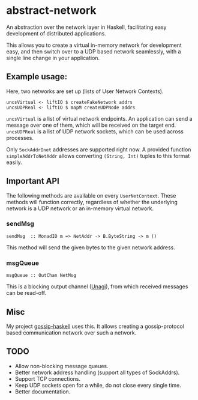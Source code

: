 # abstract-network

An abstraction over the network layer in Haskell, facilitating easy development of distributed applications.

This allows you to create a virtual in-memory network for development easy, and then switch over to a UDP based network seamlessly, with a single line change in your application.

## Example usage:
Here, two networks are set up (lists of User Network Contexts).
```
uncsVirtual <- liftIO $ createFakeNetwork addrs
uncsUDPReal <- liftIO $ mapM createUDPNode addrs
```

`uncsVirtual` is a list of virtual network endpoints. An application can send a message over one of them, which will be received on the target end.
`uncsUDPReal` is a list of UDP network sockets, which can be used across processes.

Only `SockAddrInet` addresses are supported right now. A provided function `simpleAddrToNetAddr` allows converting `(String, Int)` tuples to this format easily.

## Important API
The following methods are available on every `UserNetContext`. These methods will function correctly, regardless of whether the underlying network is a UDP network or an in-memory virtual network.

### sendMsg
```
sendMsg  :: MonadIO m => NetAddr -> B.ByteString -> m ()
```

This method will send the given bytes to the given network address.

### msgQueue
```
msgQueue :: OutChan NetMsg
```

This is a blocking output channel ([Unagi](https://github.com/jberryman/unagi-chan)), from which received messages can be read-off.

## Misc
My project [gossip-haskell](https://github.com/sakshamsharma/gossip-haskell) uses this. It allows creating a gossip-protocol based communication network over such a network.

## TODO
* Allow non-blocking message queues.
* Better network address handling (support all types of SockAddrs).
* Support TCP connections.
* Keep UDP sockets open for a while, do not close every single time.
* Better documentation.
